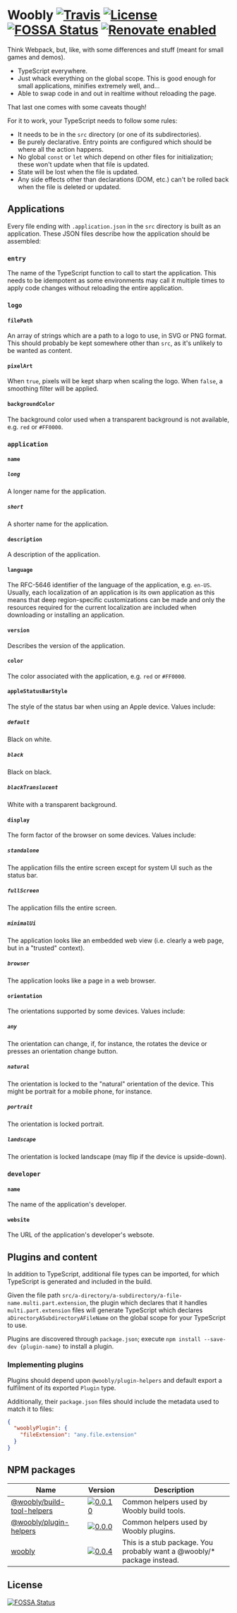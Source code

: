 # Woobly [![Travis](https://img.shields.io/travis/jameswilddev/woobly.svg)](https://travis-ci.org/jameswilddev/woobly) [![License](https://img.shields.io/github/license/jameswilddev/woobly.svg)](https://github.com/jameswilddev/woobly/blob/master/license) [![FOSSA Status](https://app.fossa.io/api/projects/git%2Bgithub.com%2Fjameswilddev%2Fwoobly.svg?type=shield)](https://app.fossa.io/projects/git%2Bgithub.com%2Fjameswilddev%2Fwoobly?ref=badge_shield) [![Renovate enabled](https://img.shields.io/badge/renovate-enabled-brightgreen.svg)](https://renovatebot.com/)

Think Webpack, but, like, with some differences and stuff (meant for small games
and demos).

- TypeScript everywhere.
- Just whack everything on the global scope.  This is good enough for small
  applications, minifies extremely well, and...
- Able to swap code in and out in realtime without reloading the page.

That last one comes with some caveats though!

For it to work, your TypeScript needs to follow some rules:

- It needs to be in the `src` directory (or one of its subdirectories).
- Be purely declarative.  Entry points are configured which should be where all
  the action happens.
- No global `const` or `let` which depend on other files for initialization;
  these won't update when that file is updated.
- State will be lost when the file is updated.
- Any side effects other than declarations (DOM, etc.) can't be rolled back when
  the file is deleted or updated.

## Applications

Every file ending with `.application.json` in the `src` directory is built
as an application.  These JSON files describe how the application should be
assembled:

### `entry`

The name of the TypeScript function to call to start the application.  This
needs to be idempotent as some environments may call it multiple times to apply
code changes without reloading the entire application.

### `logo`

#### `filePath`

An array of strings which are a path to a logo to use, in SVG or PNG format.
This should probably be kept somewhere other than `src`, as it's unlikely to
be wanted as content.

#### `pixelArt`

When `true`, pixels will be kept sharp when scaling the logo.  When `false`,
a smoothing filter will be applied.

#### `backgroundColor`

The background color used when a transparent background is not available, e.g.
`red` or `#FF0000`.

### `application`

#### `name`

##### `long`

A longer name for the application.

##### `short`

A shorter name for the application.

#### `description`

A description of the application.

#### `language`

The RFC-5646 identifier of the language of the application, e.g. `en-US`.
Usually, each localization of an application is its own application as this
means that deep region-specific customizations can be made and only the
resources required for the current localization are included when downloading or
installing an application.

#### `version`

Describes the version of the application.

#### `color`

The color associated with the application, e.g. `red` or `#FF0000`.

#### `appleStatusBarStyle`

The style of the status bar when using an Apple device.  Values include:

##### `default`

Black on white.

##### `black`

Black on black.

##### `blackTranslucent`

White with a transparent background.

#### `display`

The form factor of the browser on some devices.  Values include:

##### `standalone`

The application fills the entire screen except for system UI such as the status
bar.

##### `fullScreen`

The application fills the entire screen.

##### `minimalUi`

The application looks like an embedded web view (i.e. clearly a web page, but in
a "trusted" context).

##### `browser`

The application looks like a page in a web browser.

#### `orientation`

The orientations supported by some devices.  Values include:

##### `any`

The orientation can change, if, for instance, the rotates the device or presses
an orientation change button.

##### `natural`

The orientation is locked to the "natural" orientation of the device.  This
might be portrait for a mobile phone, for instance.

##### `portrait`

The orientation is locked portrait.

##### `landscape`

The orientation is locked landscape (may flip if the device is upside-down).

### `developer`

#### `name`

The name of the application's developer.

#### `website`

The URL of the application's developer's websote.

## Plugins and content

In addition to TypeScript, additional file types can be imported, for which
TypeScript is generated and included in the build.

Given the file path
`src/a-directory/a-subdirectory/a-file-name.multi.part.extension`, the plugin
which declares that it handles `multi.part.extension` files will generate
TypeScript which declares `aDirectoryASubdirectoryAFileName` on the global
scope for your TypeScript to use.

Plugins are discovered through `package.json`; execute
`npm install --save-dev {plugin-name}` to install a plugin.

### Implementing plugins

Plugins should depend upon `@woobly/plugin-helpers` and default export a
fulfilment of its exported `Plugin` type.

Additionally, their `package.json` files should include the metadata used to
match it to files:

```json
{
  "wooblyPlugin": {
    "fileExtension": "any.file.extension"
  }
}
```

## NPM packages

Name                                                     | Version                                                                                                                            | Description                                                            
-------------------------------------------------------- | ---------------------------------------------------------------------------------------------------------------------------------- | -----------------------------------------------------------------------
[@woobly/build-tool-helpers](@woobly/build-tool-helpers) | [![0.0.10](https://img.shields.io/npm/v/@woobly/build-tool-helpers.svg)](https://www.npmjs.com/package/@woobly/build-tool-helpers) | Common helpers used by Woobly build tools.                             
[@woobly/plugin-helpers](@woobly/plugin-helpers)         | [![0.0.0](https://img.shields.io/npm/v/@woobly/plugin-helpers.svg)](https://www.npmjs.com/package/@woobly/plugin-helpers)          | Common helpers used by Woobly plugins.                                 
[woobly](woobly)                                         | [![0.0.4](https://img.shields.io/npm/v/woobly.svg)](https://www.npmjs.com/package/woobly)                                          | This is a stub package.  You probably want a @woobly/* package instead.

## License

[![FOSSA Status](https://app.fossa.io/api/projects/git%2Bgithub.com%2Fjameswilddev%2Fwoobly.svg?type=large)](https://app.fossa.io/projects/git%2Bgithub.com%2Fjameswilddev%2Fwoobly?ref=badge_large)
